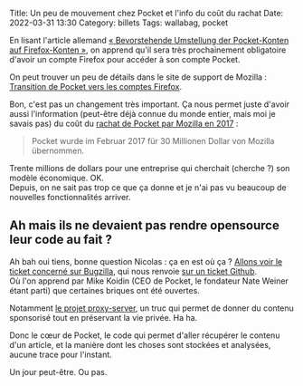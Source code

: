 Title: Un peu de mouvement chez Pocket et l'info du coût du rachat
Date: 2022-03-31 13:30
Category: billets
Tags: wallabag, pocket

En lisant l'article allemand [« Bevorstehende Umstellung der Pocket-Konten auf Firefox-Konten »](https://www.soeren-hentzschel.at/mozilla/pocket-umstellung-firefox-konto/), on apprend qu'il sera très prochainement obligatoire d'avoir un compte Firefox pour accéder à son compte Pocket.

On peut trouver un peu de détails dans le site de support de Mozilla : [Transition de Pocket vers les comptes Firefox](https://support.mozilla.org/fr/kb/transition-pocket-vers-comptes-firefox).

Bon, c'est pas un changement très important. Ça nous permet juste d'avoir aussi l'information (peut-être déjà connue du monde entier, mais moi je savais pas) du coût du [rachat de Pocket par Mozilla en 2017]({filename}mozilla-rachete-pocket-pourquoi-c-est-une-bonne-et-une-mauvaise-chose-pour-wallabag.md) :

> Pocket wurde im Februar 2017 für 30 Millionen Dollar von Mozilla übernommen.

Trente millions de dollars pour une entreprise qui cherchait (cherche ?) son modèle économique. OK.  
Depuis, on ne sait pas trop ce que ça donne et je n'ai pas vu beaucoup de nouvelles fonctionnalités arriver.

## Ah mais ils ne devaient pas rendre opensource leur code au fait ?

Ah bah oui tiens, bonne question Nicolas : ça en est où ça ? [Allons voir le ticket concerné sur Bugzilla](https://bugzilla.mozilla.org/show_bug.cgi?id=1343006), qui nous renvoie [sur un ticket Github](https://github.com/Pocket/extension-save-to-pocket/issues/75#issuecomment-655311178).  
Où l'on apprend par Mike Koidin (CEO de Pocket, le fondateur Nate Weiner étant parti) que certaines briques ont été ouvertes.

Notamment [le projet proxy-server](https://github.com/Pocket/proxy-server), un truc qui permet de donner du contenu sponsorisé tout en préservant la vie privée. Ha ha.

Donc le cœur de Pocket, le code qui permet d'aller récupérer le contenu d'un article, et la manière dont les choses sont stockées et analysées, aucune trace pour l'instant.

Un jour peut-être. Ou pas.
